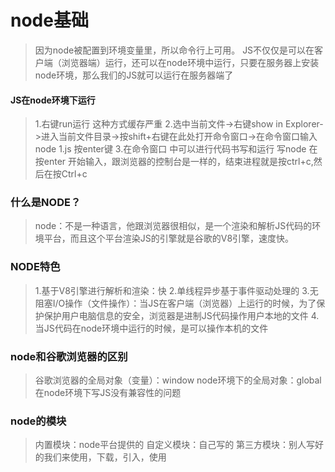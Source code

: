 # node基础
>因为node被配置到环境变量里，所以命令行上可用。
>JS不仅仅是可以在客户端（浏览器端）运行，还可以在node环境中运行，只要在服务器上安装node环境，那么我们的JS就可以运行在服务器端了
#### JS在node环境下运行
>1.右键run运行 这种方式缓存严重
>2.选中当前文件->右键show in Explorer->进入当前文件目录->按shift+右键在此处打开命令窗口->在命令窗口输入node 1.js 按enter键
>3.在命令窗口 中可以进行代码书写和运行 写node 在按enter 开始输入，跟浏览器的控制台是一样的，结束进程就是按ctrl+c,然后在按Ctrl+c
### 什么是NODE？
>node：不是一种语言，他跟浏览器很相似，是一个渲染和解析JS代码的环境平台，而且这个平台渲染JS的引擎就是谷歌的V8引擎，速度快。 

### NODE特色
>1.基于V8引擎进行解析和渲染：快
>2.单线程异步基于事件驱动处理的
>3.无阻塞I/O操作（文件操作）：当JS在客户端（浏览器）上运行的时候，为了保护保护用户电脑信息的安全，浏览器是进制JS代码操作用户本地的文件
>4.当JS代码在node环境中运行的时候，是可以操作本机的文件

### node和谷歌浏览器的区别
>谷歌浏览器的全局对象（变量）：window
>node环境下的全局对象：global  在node环境下写JS没有兼容性的问题

### node的模块
>内置模块：node平台提供的
>自定义模块：自己写的
>第三方模块：别人写好的我们来使用，下载，引入，使用